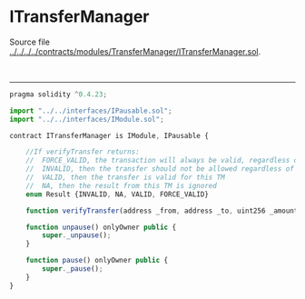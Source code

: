 # ITransferManager

Source file [../../../../contracts/modules/TransferManager/ITransferManager.sol](../../../../contracts/modules/TransferManager/ITransferManager.sol).

<br />

<hr />

```javascript
pragma solidity ^0.4.23;

import "../../interfaces/IPausable.sol";
import "../../interfaces/IModule.sol";

contract ITransferManager is IModule, IPausable {

    //If verifyTransfer returns:
    //  FORCE_VALID, the transaction will always be valid, regardless of other TM results
    //  INVALID, then the transfer should not be allowed regardless of other TM results
    //  VALID, then the transfer is valid for this TM
    //  NA, then the result from this TM is ignored
    enum Result {INVALID, NA, VALID, FORCE_VALID}

    function verifyTransfer(address _from, address _to, uint256 _amount, bool _isTransfer) public returns(Result);

    function unpause() onlyOwner public {
        super._unpause();
    }

    function pause() onlyOwner public {
        super._pause();
    }
}

```
